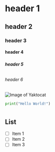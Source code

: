 # <h1> header 1
## <h2> header 2
### <h3> header 3
#### <h4> header 4
##### <h5> header 5
###### <h6> header 6
![Image of Yaktocat](https://octodex.github.com/images/yaktocat.png)
```python
print("Hello World!")
```
# <h2> List
- [ ] Item 1
- [ ] Item 2
- [ ] Item 3
